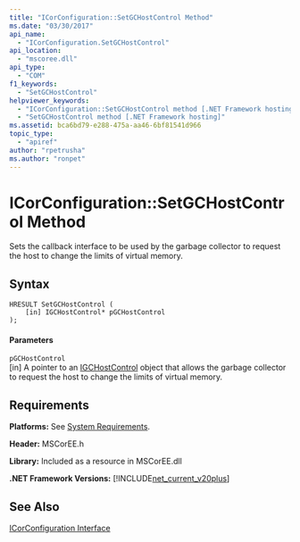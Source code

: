 ```yaml
---
title: "ICorConfiguration::SetGCHostControl Method"
ms.date: "03/30/2017"
api_name: 
  - "ICorConfiguration.SetGCHostControl"
api_location: 
  - "mscoree.dll"
api_type: 
  - "COM"
f1_keywords: 
  - "SetGCHostControl"
helpviewer_keywords: 
  - "ICorConfiguration::SetGCHostControl method [.NET Framework hosting]"
  - "SetGCHostControl method [.NET Framework hosting]"
ms.assetid: bca6bd79-e288-475a-aa46-6bf81541d966
topic_type: 
  - "apiref"
author: "rpetrusha"
ms.author: "ronpet"
---
```

# ICorConfiguration::SetGCHostControl Method
Sets the callback interface to be used by the garbage collector to request the host to change the limits of virtual memory.  
  
## Syntax  
  
```  
HRESULT SetGCHostControl (  
    [in] IGCHostControl* pGCHostControl  
);  
```  
  
#### Parameters  
 `pGCHostControl`  
 [in] A pointer to an [IGCHostControl](../../../../docs/framework/unmanaged-api/hosting/igchostcontrol-interface.md) object that allows the garbage collector to request the host to change the limits of virtual memory.  
  
## Requirements  
 **Platforms:** See [System Requirements](../../../../docs/framework/get-started/system-requirements.md).  
  
 **Header:** MSCorEE.h  
  
 **Library:** Included as a resource in MSCorEE.dll  
  
 **.NET Framework Versions:** [!INCLUDE[net_current_v20plus](../../../../includes/net-current-v20plus-md.md)]  
  
## See Also  
 [ICorConfiguration Interface](../../../../docs/framework/unmanaged-api/hosting/icorconfiguration-interface.md)
